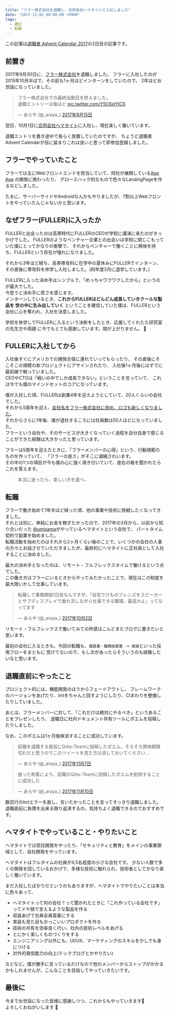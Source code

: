 ```yaml
---
title: "フラー株式会社を退職し、合同会社ヘマタイトに入社しました"
date: "2017-12-02 00:00:00 +0900"
tags:
  - 雑記
  - 転職
---
```


この記事は[退職者 Advent Calendar 2017](https://adventar.org/calendars/2158)の2日目の記事です。

## 前置き

2017年9月30日に、[フラー株式会社](https://fuller-inc.com)を退職しました。
フラーに入社したのが2015年10月半ばで、その前も1ヶ月ほどインターンをしていたので、
2年ほどお世話になっていました。

<blockquote class="twitter-tweet" data-lang="ja"><p lang="ja" dir="ltr">フラー株式会社での最終出勤日を終えました。<br>退職エントリーは後ほど <a href="https://t.co/Y5C6slYICS">pic.twitter.com/Y5C6slYICS</a></p>&mdash; あらや (@_araya_) <a href="https://twitter.com/_araya_/status/908626234342465537?ref_src=twsrc%5Etfw">2017年9月15日</a></blockquote>
<script async src="https://platform.twitter.com/widgets.js" charset="utf-8"></script>

翌日、10月1日に[合同会社ヘマタイト](https://fe2o3.jp)に入社し、現在楽しく働いています。

退職エントリを書き途中で長らく放置していたのですが、
ちょうど退職者 Advent Calendarが目に留まりこれは良いと思って即参加登録しました。

## フラーでやっていたこと
フラーでは主にWebフロントエンドを担当していて、同社が展開している[App Ape](https://appa.pe/)
の開発に携わったり、
グロースハック的なもので色々なLandingPageを作るなどしました。

たまに、サーバーサイドやAndroidなんかもやりましたが、7割以上Webフロントをやっていたんじゃないかと思います。

## なぜフラー(FULLER)に入ったか
FULLERと出会ったのは高専時代にFULLERのCEOが学校に講演に来たのがきっかけでした。
FULLERのようなベンチャー企業との出会いは学校に閉じこもっていた僕にとってかなりの衝撃で、
それからベンチャーで働くことに興味を持ち、FULLERという存在が憧れになりました。

それから3年ほど経ち、高専専攻科に在学中の夏休みにFULLERでインターン、
その直後に専攻科を休学し入社しました。(同年度3月に退学しています。)

FULLERに入った決め手はシンプルで、「めっちゃワクワクしたから」というのが最大でした。<br>
今思うと決め手に若さを感じます。<br>
インターンしているとき、**これからFULLERはどんどん成長していきクールな製品を
世の中に生み出していく** ということを確信していた僕は、FULLERという会社に心を奪われ、入社を決意しました。

学校を休学してFULLERに入るという決断をしたとき、応援してくれたた研究室の先生方や両親
に今でもとても感謝しています。頭が上がりません。  🙇

## FULLERに入社してから
入社後すぐにアメリカでの開発合宿に連れていってもらったり、
その直後にそこそこの規模の新プロジェクトにアサインされたり、
入社後1ヶ月後にはすでに最前線で戦っていました。<br>
CEOやCTOは「戦いの中でしか成長できない」ということを言っていて、
これは今でも僕のマインドセットのコアになっています。

僕が入社した頃、FULLERは創業4年を迎えようとしていて、20人くらいの会社でした。<br>
それから5周年を迎え、[会社名をフラー株式会社に改め、ロゴも新しくなりました](https://5th.fuller-inc.com/)。<br>
それからさらに1年後、僕が退社するころには社員数は50人ほどになっていました。<br>
フラーという会社や、そのサービスが大きくなっていく過程を自分自身で感じることができた経験は大きかったと思っています。

フラーは5周年を迎えたときに、「フラーメンバーの心得」という、行動規範のものを作っていて、
「フラーの良さ」がそこに凝縮されいます。<br>
その中の1つの項目が今も僕の心に強く焼き付いていて、座右の銘を聞かれたらこれを答えます。

> 本当に迷ったら、楽しい方を選べ。


## 転職
フラーで働き始めて1年半ほど経った頃、他の事業や技術に挑戦したくなってきました。<br>
それとは別に、単純にお金を稼ぎたかったので、2017年の3月から、以前から知り合いだった
[@umisama](https://twitter.com/umisama)がやっているヘマタイトという会社で、
パートタイム契約で副業を始めました。<br>
転職活動を始めたのはそれから2ヶ月くらい後のことで、いくつかの会社の人事の方々とお話させていただきましたが、最終的にヘマタイトに正社員として入社することに決めました。

最大の決め手となったのは、リモート・フルフレックスタイムで働けるという点でした。<br>
この働き方はフラーにいるときからやってみたかったことで、現在はこの制度を最大限いかして仕事しています。<br>

<blockquote class="twitter-tweet" data-lang="ja"><p lang="ja" dir="ltr">転職して業務開始1日目なんですが、「自宅でけものフレンズをスピーカーとサブディスプレイで垂れ流しながら仕事できる職場、最高かよ」ってなってます</p>&mdash; あらや (@_araya_) <a href="https://twitter.com/_araya_/status/914720135541178368?ref_src=twsrc%5Etfw">2017年10月2日</a></blockquote>
<script async src="https://platform.twitter.com/widgets.js" charset="utf-8"></script>

リモート・フルフレックスで働いてみての所感はこんどまたブログに書きたいと思います。

最初の会社に入るときも、今回の転職も、`履歴書・職務経歴書 -> 面接`といった採用フローをまともに
受けてないので、もし次があったらそういうのも経験したいなと思います。

## 退職直前にやったこと
プロジェクト的には、機能開発のほうからフェードアウトし、
フレームワークのバージョンをあげたり、lintをちゃんと回すようにしたり、CIまわりを整備したりしていました。

あとは、フラーメンバーに対して、「これだけは絶対にやるべき」というあることをプレゼンしたり、
退職日に社内ドキュメント共有ツールにポエムを投稿したりしました。

なお、このポエムは1ヶ月後抹消することに成功しています。

<blockquote class="twitter-tweet" data-lang="ja"><p lang="ja" dir="ltr">前職を退職する直前にQiita::Teamに投稿したポエム、そろそろ賞味期限切れだと思うのでこのツイートを見た方は消しておいてください...</p>&mdash; あらや (@_araya_) <a href="https://twitter.com/_araya_/status/927929698738245632?ref_src=twsrc%5Etfw">2017年11月7日</a></blockquote>
<script async src="https://platform.twitter.com/widgets.js" charset="utf-8"></script>

<blockquote class="twitter-tweet" data-lang="ja"><p lang="ja" dir="ltr">放った刺客により、前職のQiita::Teamに投稿したポエムを削除することに成功した</p>&mdash; あらや (@_araya_) <a href="https://twitter.com/_araya_/status/928878620357009409?ref_src=twsrc%5Etfw">2017年11月10日</a></blockquote>
<script async src="https://platform.twitter.com/widgets.js" charset="utf-8"></script>

数百行のlintエラーを直し、言いたかったことを言ってすっきり退職しました。<br>
退職直前に負債を出来る限り返済するの、気持ちよく退職できるのでおすすめです。

## ヘマタイトでやっていること・やりたいこと
ヘマタイトでは受託開発をやったり、「セキュリティと教育」をメインの事業領域として、自社開発をやっています。

ヘマタイトはフルタイムの社員が4,5名程度の小さな会社です。
少ない人数で多くの開発を回しているおかげで、多様な技術に触れられ、技術者としてかなり楽しく働いています。

まだ入社したばかりだというのもありますが、ヘマタイトでやりたいことは本当に色々あって、
- ヘマタイトって何の会社？って聞かれたときに「これ作っている会社です」ってドヤ顔で言えるような製品を作る
- 収益あげて社員全員富豪にする
- 実装も見た目もかっこいいプロダクトを作る
- 技術の共有を効率良く行い、社内の技術レベルをあげる
- とにかく楽しくものづくりをする
- エンジニアリング以外にも、UI/UX、マーケティングのスキルを少しでも身につける
- 対外的発信能力の向上(テックブログとかやりたい)

などなど。僕が勝手に言っているだけなので他のメンバーからストップがかかるかもしれませんが、こんなことを目指してやっていきたいです。


## 最後に
今までお世話になった皆様に感謝しつつ、これからもやっていきます💪 <br>
よろしくおねがいします 👏
